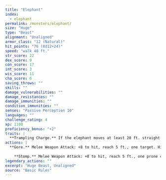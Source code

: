 ```yaml
---
title: "Elephant"
index:
  - elephant
permalink: /monsters/elephant/
size: "Huge"
type: "Beast"
alignment: "Unaligned"
armor_class: "12 (Natural)"
hit_points: "76 (8d12+24)"
speed: "walk 40 ft."
str_score: 22
dex_score: 9
con_score: 17
int_score: 3
wis_score: 11
cha_score: 6
saving_throws: ""
skills: ""
damage_vulnerabilities: ""
damage_resistances: ""
damage_immunities: ""
condition_immunities: ""
senses: "Passive Perception 10"
languages: ""
challenge_rating: 4
xp: 1100
proficiency_bonus: "+2"
traits: |
  **Trampling Charge.** If the elephant moves at least 20 ft. straight toward a creature and then hits it with a gore attack on the same turn, that target must succeed on a DC 12 Strength saving throw or be knocked prone. If the target is prone, the elephant can make one stomp attack against it as a bonus action.
actions: |
  **Gore.** Melee Weapon Attack: +8 to hit, reach 5 ft., one target. Hit: 19 (3d8 + 6) piercing damage.
    
    **Stomp.** Melee Weapon Attack: +8 to hit, reach 5 ft., one prone creature. Hit: 22 (3d10 + 6) bludgeoning damage.  
legendary_actions: ""
excerpt: "Huge Beast, Unaligned"
source: "Basic Rules"
---
```

